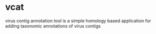 # vcat
virus contig annotation tool is a simple homology based application for adding taxonomic annotations of virus contigs
